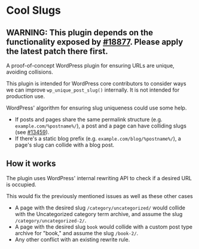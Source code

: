 # Cool Slugs

## WARNING: This plugin depends on the functionality exposed by [#18877](https://core.trac.wordpress.org/ticket/18877).  Please apply the latest patch there first.

A proof-of-concept WordPress plugin for ensuring URLs are unique, avoiding collisions.

This plugin is intended for WordPress core contributors to consider ways we can improve `wp_unique_post_slug()` internally. It is not intended for production use.

WordPress' algorithm for ensuring slug uniqueness could use some help.

* If posts and pages share the same permalink structure (e.g. `example.com/%postname%/`), a post and a page can have colliding slugs (see [#13459](https://core.trac.wordpress.org/ticket/13459)).
* If there's a static blog prefix (e.g. `example.com/blog/%postname%/`), a page's slug can collide with a blog post.

## How it works

The plugin uses WordPress' internal rewriting API to check if a desired URL is occupied.

This would fix the previously mentioned issues as well as these other cases

* A page with the desired slug `/category/uncategorized/` would collide with the Uncategorized category term archive, and assume the slug `/category/uncategorized-2/`.
* A page with the desired slug `book` would collide with a custom post type archive for "book," and assume the slug `/book-2/`.
* Any other conflict with an existing rewrite rule.
